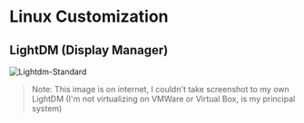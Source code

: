
# Linux Customization
## LightDM (Display Manager)
![Lightdm-Standard](https://github.com/user-attachments/assets/1ae9f9e2-62bd-44e0-9bda-f85989a10c45)
> Note: This image is on internet, I couldn't take screenshot to my own LightDM (I'm not virtualizing on VMWare or Virtual Box, is my principal system)
